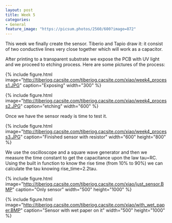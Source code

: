 ```yaml
---
layout: post
title: Week 5
categories:
- General
feature_image: "https://picsum.photos/2560/600?image=872"
---
```

This week we finally create the sensor. Tiberio and Tapio draw it: it consist of two conductive lines very close together which will work as a capacitor.

After printing to a transparent substrate we expose the PCB with UV light and we proceed to etching process.
Here are some pictures of the process:

{% include figure.html image="http://tiberiog.cacsite.com/tiberiog.cacsite.com/xiao/week4_process1.JPG" caption="Exposing" width="300" %}

{% include figure.html image="http://tiberiog.cacsite.com/tiberiog.cacsite.com/xiao/week4_process2.JPG" caption="etching" width="600" %}

Once we have the sensor ready is time to test it.

{% include figure.html image="http://tiberiog.cacsite.com/tiberiog.cacsite.com/xiao/week4_process3.JPG" caption="Finished sensor with resistor" width="600" height="800" %}

We use the oscilloscope and a square wave generator and then we measure the time constant to get the capacitance upon the law tau=RC.
Using the built in function to know the rise time (from 10% to 90%) we can calculate the tau knowing rise_time=2.2tau.

{% include figure.html image="http://tiberiog.cacsite.com/tiberiog.cacsite.com/xiao/just_sensor.BMP" caption="Only sensor" width="500" height="1000" %}

{% include figure.html image="http://tiberiog.cacsite.com/tiberiog.cacsite.com/xiao/with_wet_paper.BMP" caption="Sensor with wet paper on it" width="500" height="1000" %}

